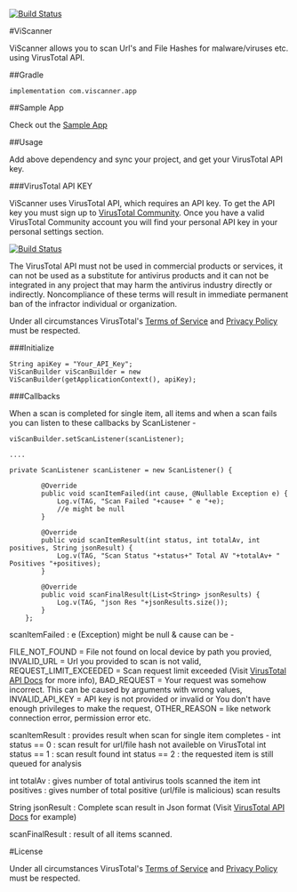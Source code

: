 [![Build Status](https://img.shields.io/badge/build-1.0-brightgreen.svg)](https://github.com/Noddy20/ViScanner/)

#ViScanner

ViScanner allows you to scan Url's and File Hashes for malware/viruses etc. using VirusTotal API.

##Gradle

```
implementation com.viscanner.app
```

##Sample App

Check out the [Sample App](https://github.com/Noddy20/ViScanner/app/)

##Usage

Add above dependency and sync your project, and get your VirusTotal API key.

###VirusTotal API KEY

ViScanner uses VirusTotal API, which requires an API key. To get the API key you must sign up to [VirusTotal Community](https://www.virustotal.com/#/join-us). Once you have a valid VirusTotal Community account you will find your personal API key in your personal settings section.


[![Build Status](https://img.shields.io/badge/-Important-red.svg)](https://developers.virustotal.com/reference)

The VirusTotal API must not be used in commercial products or services, it can not be used as a substitute for antivirus products and it can not be integrated in any project that may harm the antivirus industry directly or indirectly. Noncompliance of these terms will result in immediate permanent ban of the infractor individual or organization.

Under all circumstances VirusTotal's [Terms of Service](https://support.virustotal.com/hc/en-us/articles/115002145529-Terms-of-Service) and [Privacy Policy](https://support.virustotal.com/hc/en-us/articles/115002168385-Privacy-Policy) must be respected.

###Initialize

```
String apiKey = "Your_API_Key";
ViScanBuilder viScanBuilder = new ViScanBuilder(getApplicationContext(), apiKey);
```

###Callbacks

When a scan is completed for single item, all items and when a scan fails you can listen to these callbacks by ScanListener -

```
viScanBuilder.setScanListener(scanListener);

....

private ScanListener scanListener = new ScanListener() {

        @Override
        public void scanItemFailed(int cause, @Nullable Exception e) {
            Log.v(TAG, "Scan Failed "+cause+ " e "+e);
            //e might be null
        }

        @Override
        public void scanItemResult(int status, int totalAv, int positives, String jsonResult) {
            Log.v(TAG, "Scan Status "+status+" Total AV "+totalAv+ " Positives "+positives);
        }

        @Override
        public void scanFinalResult(List<String> jsonResults) {
            Log.v(TAG, "json Res "+jsonResults.size());
        }
    };
```   

scanItemFailed : e (Exception) might be null & cause can be -

FILE_NOT_FOUND = File not found on local device by path you provied,
INVALID_URL = Url you provided to scan is not valid,
REQUEST_LIMIT_EXCEEDED = Scan request limit exceeded (Visit [VirusTotal API Docs](https://developers.virustotal.com/reference) for more info),
BAD_REQUEST = Your request was somehow incorrect. This can be caused by arguments with wrong values,
INVALID_API_KEY = API key is not provided or invalid or You don't have enough privileges to make the request,
OTHER_REASON = like network connection error, permission error etc.

scanItemResult : provides result when scan for single item completes -
int status == 0 : scan result for url/file hash not availeble on VirusTotal
int status == 1 : scan result found
int status == 2 : the requested item is still queued for analysis

int totalAv : gives number of total antivirus tools scanned the item
int positives : gives number of total positive (url/file is malicious) scan results

String jsonResult : Complete scan result in Json format (Visit [VirusTotal API Docs](https://developers.virustotal.com/reference) for example)

scanFinalResult : result of all items scanned.


#License

Under all circumstances VirusTotal's [Terms of Service](https://support.virustotal.com/hc/en-us/articles/115002145529-Terms-of-Service) and [Privacy Policy](https://support.virustotal.com/hc/en-us/articles/115002168385-Privacy-Policy) must be respected.

